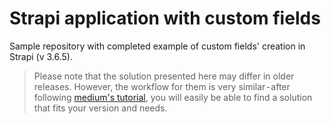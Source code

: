 # Strapi application with custom fields

Sample repository with completed example of custom fields' creation in Strapi (v 3.6.5).

> Please note that the solution presented here may differ in older releases. However, the workflow for them is very similar - after following [medium's tutorial](medium.com), you will easily be able to find a solution that fits your version and needs.

